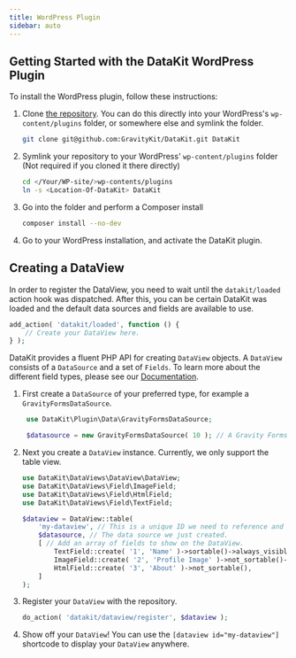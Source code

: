 ```yaml
---
title: WordPress Plugin
sidebar: auto
---
```


## Getting Started with the DataKit WordPress Plugin

To install the WordPress plugin, follow these instructions:

1. Clone [the repository](https://github.com/UseDataKit/DataKit). You can do this directly into your WordPress's
   `wp-content/plugins`
   folder, or somewhere else and symlink the folder.

    ```bash
    git clone git@github.com:GravityKit/DataKit.git DataKit
    ```

2. Symlink your repository to your WordPress' `wp-content/plugins` folder (Not required if you cloned it there directly)

   ```bash
   cd </Your/WP-site/>wp-contents/plugins 
   ln -s <Location-Of-DataKit> DataKit
   ```

3. Go into the folder and perform a Composer install
   ```bash
   composer install --no-dev
   ```

4. Go to your WordPress installation, and activate the DataKit plugin.

## Creating a DataView

In order to register the DataView, you need to wait until the `datakit/loaded` action hook was dispatched. After this,
you can be certain DataKit was loaded and the default data sources and fields are available to use.

```php
add_action( 'datakit/loaded', function () {
    // Create your DataView here.
} );
```

DataKit provides a fluent PHP API for creating `DataView` objects. A `DataView` consists of a `DataSource` and a set of
`Fields`. To learn more about the different field types, please see our [Documentation](SDK/Fields/using-fields).

1. First create a `DataSource` of your preferred type, for example a `GravityFormsDataSource`.
   ```php
    use DataKit\Plugin\Data\GravityFormsDataSource;
   
    $datasource = new GravityFormsDataSource( 10 ); // A Gravity Forms data source for form ID 10. 
    ```
2. Next you create a `DataView` instance. Currently, we only support the table view.
    ```php
    use DataKit\DataViews\DataView\DataView;
    use DataKit\DataViews\Field\ImageField;
    use DataKit\DataViews\Field\HtmlField;
    use DataKit\DataViews\Field\TextField;

    $dataview = DataView::table(
        'my-dataview', // This is a unique ID we need to reference and differentiate the DataView.
        $datasource, // The data source we just created.
        [ // Add an array of fields to show on the DataView.
            TextField::create( '1', 'Name' )->sortable()->always_visible(),
            ImageField::create( '2', 'Profile Image' )->not_sortable()->alt( 'Profile picture' ),
            HtmlField::create( '3', 'About' )->not_sortable(),
        ]
    );
    ```
3. Register your `DataView` with the repository.
    ```php
    do_action( 'datakit/dataview/register', $dataview );
    ```
4. Show off your `DataView`! You can use the `[dataview id="my-dataview"]` shortcode to display your `DataView`
   anywhere.
